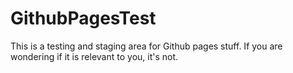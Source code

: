 # GithubPagesTest
This is a testing and staging area for Github pages stuff.  If you are wondering if it is relevant to you, it's not.
